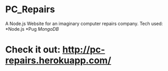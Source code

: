 # PC_Repairs
A Node.js Website for an imaginary computer repairs company.
Tech used:
 *Node.js
 *Pug
 *MongoDB*
 # Check it out: http://pc-repairs.herokuapp.com/
